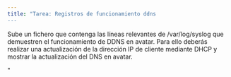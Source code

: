 ```yaml
---
title: "Tarea: Registros de funcionamiento ddns
---
```


Sube un fichero que contenga las líneas relevantes de /var/log/syslog que demuestren el funcionamiento de DDNS en avatar. Para ello deberás realizar una actualización de la dirección IP de cliente mediante DHCP y mostrar la actualización del DNS en avatar.

"